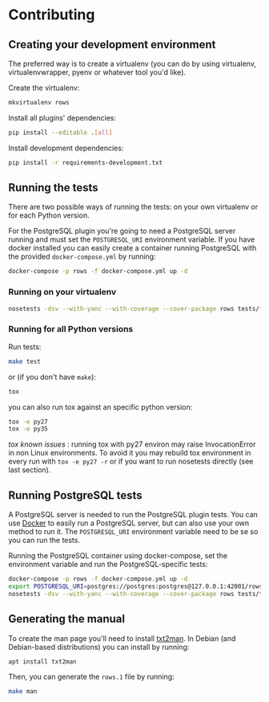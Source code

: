 # Contributing

## Creating your development environment

The preferred way is to create a virtualenv (you can do by using virtualenv,
virtualenvwrapper, pyenv or whatever tool you'd like).

Create the virtualenv:

```bash
mkvirtualenv rows
```

Install all plugins' dependencies:

```bash
pip install --editable .[all]
```

Install development dependencies:

```bash
pip install -r requirements-development.txt
```

## Running the tests

There are two possible ways of running the tests: on your own virtualenv or for
each Python version.

For the PostgreSQL plugin you're going to need a PostgreSQL server running and
must set the `POSTGRESQL_URI` environment variable. If you have docker
installed you can easily create a container running PostgreSQL with the
provided `docker-compose.yml` by running:

```bash
docker-compose -p rows -f docker-compose.yml up -d
```

### Running on your virtualenv

```bash
nosetests -dsv --with-yanc --with-coverage --cover-package rows tests/*.py
```

### Running for all Python versions

Run tests:

```bash
make test
```

or (if you don't have `make`):

```bash
tox
```

you can also run tox against an specific python version:

```bash
tox -e py27
tox -e py35
```

*tox known issues* : running tox with py27 environ may raise InvocationError in
non Linux environments. To avoid it you may rebuild tox environment in every
run with `tox -e py27 -r` or if you want to run nosetests directly (see last
section).

## Running PostgreSQL tests

A PostgreSQL server is needed to run the PostgreSQL plugin tests. You can use
[Docker](https://docker.io/) to easily run a PostgreSQL server, but can also
use your own method to run it. The `POSTGRESQL_URI` environment variable need
to be se so you can run the tests.

Running the PostgreSQL container using docker-compose, set the environment
variable and run the PostgreSQL-specific tests:

```bash
docker-compose -p rows -f docker-compose.yml up -d
export POSTGRESQL_URI=postgres://postgres:postgres@127.0.0.1:42001/rows
nosetests -dsv --with-yanc --with-coverage --cover-package rows tests/tests_plugin_postgresql.py
```


## Generating the manual

To create the man page you'll need to install [txt2man][txt2man]. In Debian
(and Debian-based distributions) you can install by running:

```bash
apt install txt2man
```

Then, you can generate the `rows.1` file by running:

```bash
make man
```


[txt2man]: http://mvertes.free.fr/
